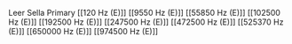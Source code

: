 Leer Sella Primary
[[120 Hz (E)]]
[[9550 Hz (E)]]
[[55850 Hz (E)]]
[[102500 Hz (E)]]
[[192500 Hz (E)]]
[[247500 Hz (E)]]
[[472500 Hz (E)]]
[[525370 Hz (E)]]
[[650000 Hz (E)]]
[[974500 Hz (E)]]